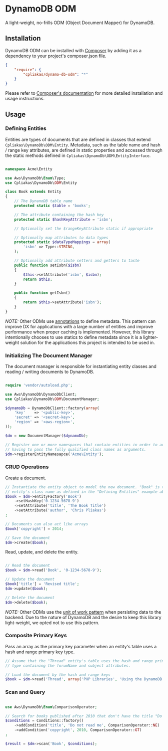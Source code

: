 # DynamoDB ODM

A light-weight, no-frills ODM (Object Document Mapper) for DynamoDB.

## Installation

DynamoDB ODM can be installed with [Composer](http://getcomposer.org)
by adding it as a dependency to your project's composer.json file.

```json
{
    "require": {
        "cpliakas/dynamo-db-odm": "*"
    }
}
```

Please refer to [Composer's documentation](https://github.com/composer/composer/blob/master/doc/00-intro.md#introduction)
for more detailed installation and usage instructions.

## Usage

### Defining Entities

Entities are types of documents that are defined in classes that extend
`Cpliakas\DynamoDb\ODM\Entity`. Metadata, such as the table name and hash /
range key attributes, are defined in static properties and accessed through the
static methods defined in `Cpliakas\DynamoDb\ODM\EntityInterface`.

```php

namespace Acme\Entity

use Aws\DynamoDb\Enum\Type;
use Cpliakas\DynamoDb\ODM\Entity

class Book extends Entity
{
    // The DynanoDB table name
    protected static $table = 'books';

    // The attribute containing the hash key
    protected static $hashKeyAttribute = 'isbn';

    // Optionally set the $rangeKeyAttribute static if appropriate

    // Optionally map attributes to data types
    protected static $dataTypeMappings = array(
        'isbn' => Type::STRING,
    );

    // Optionally add attribute setters and getters to taste
    public function setIsbn($isbn)
    {
        $this->setAttribute('isbn', $isbn);
        return $this;
    }

    public function getIsbn()
    {
        return $this->setAttribute('isbn');
    }
}
```

*NOTE:* Other ODMs use [annotations](https://github.com/doctrine/annotations)
to define metadata. This pattern can improve DX for applications with a large
number of entities and improve performance when proper caching is implemented.
However, this library intentionally chooses to use statics to define metadata
since it is a lighter-weight solution for the applications this project is
intended to be used in.

### Initializing The Document Manager

The document manager is responsible for instantiating entity classes and reading
/ writing documents to DynamoDB.

```php

require 'vendor/autoload.php';

use Aws\DynamoDb\DynamoDbClient;
use Cpliakas\DynamoDb\ODM\DocumentManager;

$dynamoDb = DynamoDbClient::factory(array(
    'key'    => '<public-key>',
    'secret' => '<secret-key>',
    'region' => '<aws-region>',
));

$dm = new DocumentManager($dynamoDb);

// Register one or more namespaces that contain entities in order to avoid
// having to pass the fully qualified class names as arguments.
$dm->registerEntityNamesapce('Acme\Entity');

```

### CRUD Operations

Create a document.

```php
// Instantiate the entity object to model the new document. "Book" is the
// entity's class name as defined in the "Defining Entities" example above.
$book = $dm->entityFactory('Book')
    ->setHashKey('0-1234-5678-9')
    ->setAttribute('title', 'The Book Title')
    ->setAttribute('author', 'Chris Pliakas')
;

// Documents can also act like arrays
$book['copyright'] = 2014;

// Save the document
$dm->create($book);
```

Read, update, and delete the entity.

```php

// Read the document
$book = $dm->read('Book', '0-1234-5678-9');

// Update the document
$book['title'] = 'Revised title';
$dm->update($book);

// Delete the document
$dm->delete($book);

```

*NOTE:* Other ODMs use the [unit of work pattern](http://robrich.org/archive/2012/04/18/design-patterns-for-data-persistence-unit-of-work-pattern-and.aspx)
when persisting data to the backend. Due to the nature of DynamoDB and the
desire to keep this library light-weight, we opted not to use this pattern.

### Composite Primary Keys

Pass an array as the primary key parameter when an entity's table uses a hash
and range primary key type.

```php
// Assume that the "Thread" entity's table uses the hash and range primary key
// type containing the forumName and subject attributes.

// Load the document by the hash and range keys
$book = $dm->read('Thread', array('PHP Libraries', 'Using the DynamoDB ODM'));
```

### Scan and Query

```php

use Aws\DynamoDb\Enum\ComparisonOperator;

// Search for books published after 2010 that don't have the title "Do not read me"
$conditions = Conditions::factory()
    ->addCondition('title', 'Do not read me', ComparisonOperator::NE)
    ->addCondition('copyright', 2010, ComparisonOperator::GT)
;

$result = $dm->scan('Book', $conditions);

```

